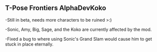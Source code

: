## T-Pose Frontiers AlphaDevKoko
-Still in beta, needs more characters to be ruined >:)

-Sonic, Amy, Big, Sage, and the Koko are currently affected by the mod.

-Fixed a bug to where using Sonic's Grand Slam would cause him to get stuck in place eternally.
